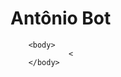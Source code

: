 <html>
<meta charset="utf-8">
        <head> 
                  <h1>Antônio Bot</h1>
       </head>

        <body>
                 <
        </body>
</html>

